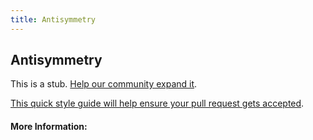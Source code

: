 ```yaml
---
title: Antisymmetry
---
```


## Antisymmetry

This is a stub. [Help our community expand it](https://github.com/freeCodeCamp/guide-articles/tree/master/articles/Math/Relations/Antisymmetry/index.md).

[This quick style guide will help ensure your pull request gets accepted](https://github.com/freeCodeCamp/guide-articles/blob/master/README.md).

<!-- The article goes here, in GitHub-flavored Markdown. Feel free to add YouTube videos, images, and CodePen/JSBin embeds  -->

#### More Information:
<!-- Please add any articles you think might be helpful to read before writing the article -->


